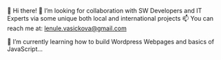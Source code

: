 👋 Hi there!
👀 I’m looking for collaboration with SW Developers and IT Experts via some unique both local and international projects
📫 You can reach me at: lenule.vasickova@gmail.com 

🌱 I’m currently learning how to build Wordpress Webpages and basics of JavaScript...
